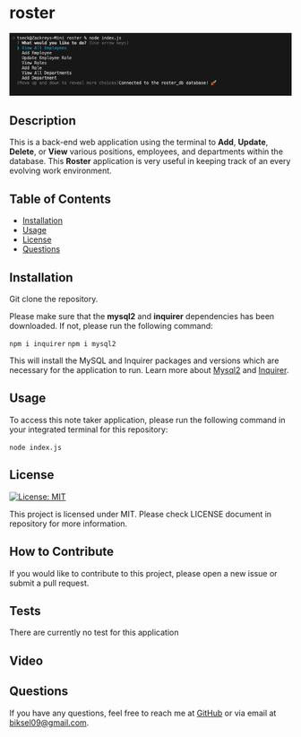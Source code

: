 # roster

![Screenshot](./assets/images/Screenshot%202023-08-07%20at%204.19.26%20PM.png)

  ## Description

This is a back-end web application using the terminal to **Add**, **Update**, **Delete**, or **View** various positions, employees, and departments within the database. This **Roster** application is very useful in keeping track of an every evolving work environment.

  ## Table of Contents
  - [Installation](#installation)
  - [Usage](#usage)
  - [License](#license)
  - [Questions](#questions)

  ## Installation

Git clone the repository.

Please make sure that the **mysql2** and **inquirer** dependencies has been downloaded. If not, please run the following command:

`npm i inquirer`
`npm i mysql2`

This will install the MySQL and Inquirer packages and versions which are necessary for the application to run. Learn more about [Mysql2](https://www.npmjs.com/package/mysql2) and [Inquirer](https://www.npmjs.com/package/inquirer).

  ## Usage

To access this note taker application, please run the following command in your integrated terminal for this repository:

`node index.js`

  ## License

[![License: MIT](https://img.shields.io/badge/License-MIT-blue.svg)](https://opensource.org/licenses/MIT)

This project is licensed under MIT. Please check LICENSE document in repository for more information.

  ## How to Contribute

If you would like to contribute to this project, please open a new issue or submit a pull request.

  ## Tests

There are currently no test for this application

  ## Video

  ## Questions

  If you have any questions, feel free to reach me at [GitHub](https://github.com/zbichsel) or via email at [biksel09@gmail.com](biksel09@gmail.com).